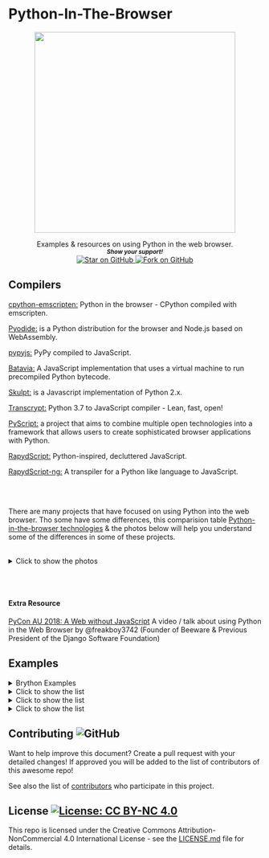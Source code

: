 # Python-In-The-Browser
<p align="center">
  <img height="400" src="https://i.imgur.com/lRDqqVA.png" />
</p>
<div align="center">
Examples &amp; resources on using Python in the web browser. 
  
  
   <br>
  <small> <b><i>Show your support!</i> </b></small>
  <br>
   <a href="https://github.com/MarketingPipeline/Simply-Docs">
    <img title="Star on GitHub" src="https://img.shields.io/github/stars/MarketingPipeline/Simply-Docs.svg?style=social&label=Star">
  </a>
  <a href="https://github.com/MarketingPipeline/Simply-Docs/fork">
    <img title="Fork on GitHub" src="https://img.shields.io/github/forks/MarketingPipeline/Simply-Docs.svg?style=social&label=Fork">
  </a>
   </p>  
 </div>

## Compilers



[cpython-emscripten:](https://github.com/dgym/cpython-emscripten) Python in the browser - CPython compiled with emscripten.

[Pyodide:](https://github.com/pyodide/pyodide) is a Python distribution for the browser and Node.js based on WebAssembly.

[pypyjs:](https://github.com/pypyjs/pypyjs) PyPy compiled to JavaScript.

[Batavia:](https://github.com/beeware/batavia) A JavaScript implementation that uses a virtual machine to run precompiled Python bytecode.

[Skulpt:](https://github.com/skulpt/skulpt) is a Javascript implementation of Python 2.x.

[Transcrypt:](https://github.com/qquick/transcrypt) Python 3.7 to JavaScript compiler - Lean, fast, open! 

[PyScript:](https://github.com/pyscript/pyscript) a project that aims to combine multiple open technologies into a framework that allows users to create sophisticated browser applications with Python.


[RapydScript:](https://github.com/atsepkov/RapydScript) Python-inspired, decluttered JavaScript.

[RapydScript-ng:](https://github.com/kovidgoyal/rapydscript-ng) A transpiler for a Python like language to JavaScript.


<br><br>

There are many projects that have focused on using Python into the web browser. Tho some have some differences, this comparision table [Python-in-the-browser technologies](https://stromberg.dnsalias.org/~strombrg/pybrowser/python-browser.html) & the photos below will help you understand some of the differences in some of these projects.  
<br>
<details>
<summary>Click to show the photos</summary>
<br>
  

<div align="center">  
<img src="https://i.stack.imgur.com/jESu8.png"></img>  
<img src="https://d33wubrfki0l68.cloudfront.net/2a51872ae8224287d847c351f9330c9370dfe14d/2c521/wp-content/uploads/2019/05/screen-shot-2019-05-22-at-1.34.17-pm.png"></img>
<i> Images Taken From : <a href="https://yasoob.me/2019/05/22/running-python-in-the-browser">Running Python in the Browser - Yasoob Khalid</a> </i> </div>

</details>


<br><br>

#### Extra Resource

[PyCon AU 2018: A Web without JavaScript](https://www.youtube.com/watch) A video / talk about using Python in the Web Browser by @freakboy3742 (Founder of Beeware & Previous President of the Django Software Foundation)



## Examples 


<details>
  <summary>Brython Examples</summary>
  
For more info on how to use Brython visit the [Brython documentation](https://brython.info/static_doc/en/intro.html) page  

- **Input Box**  
  [Source](https://github.com/getbase/base/blob/master/readme.md#documentation),
  [Demo](https://github.com/getbase/base) 
  
- **Adding intergers**  
  [Source](https://github.com/getbase/base/blob/master/readme.md#documentation),
  [Demo](https://github.com/getbase/base) 
  
- **Input Box**  
  [Source](https://github.com/getbase/base/blob/master/readme.md#documentation),
  [Demo](https://github.com/getbase/base)   
  
</details>



<details>
<summary>Click to show the list</summary>
<br>
  
</details>



<details>
<summary>Click to show the list</summary>
<br>
  
</details>



<details>
<summary>Click to show the list</summary>
<br>
  
</details>


## Contributing ![GitHub](https://img.shields.io/github/contributors/MarketingPipeline/Simply-Docs)

Want to help improve this document? Create a pull request with your detailed changes! If approved you will be added to the list of contributors of this awesome repo!

See also the list of
[contributors](https://github.com/MarketingPipeline/Simply-Docs/graphs/contributors) who
participate in this project.

## License <a href="https://github.com/MarketingPipeline/Awesome-CSS-Resources/blob/main/LICENSE"> <img alt="License: CC BY-NC 4.0" src="https://img.shields.io/badge/License-CC%20BY--NC%204.0-orange.svg"></img></a>


This repo is licensed under the Creative Commons Attribution-NonCommercial 4.0 International License - see the
[LICENSE.md](https://github.com/MarketingPipeline/Awesome-CSS-Resources/blob/main/LICENSE) file for
details.



